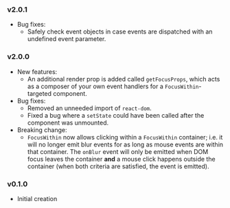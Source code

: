 ### v2.0.1

*   Bug fixes:
    *   Safely check event objects in case events are dispatched with an undefined event parameter.

### v2.0.0

*   New features:
    *   An additional render prop is added called `getFocusProps`, which acts as a composer of your own event handlers for a `FocusWithin`-targeted component.
*   Bug fixes:
    *   Removed an unneeded import of `react-dom`.
    *   Fixed a bug where a `setState` could have been called after the component was unmounted.
*   Breaking change:
    *   `FocusWithin` now allows clicking within a `FocusWithin` container; i.e. it will no longer emit blur events for as long as mouse events are within that container. The `onBlur` event will only be emitted when DOM focus leaves the container **and** a mouse click happens outside the container (when both criteria are satisfied, the event is emitted).

### v0.1.0

*   Initial creation
